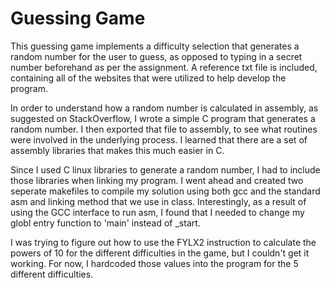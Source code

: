 # Guessing Game
This guessing game implements a difficulty selection that generates a random number for the user to guess, as opposed to typing in a secret number beforehand as per the assignment. A reference txt file is included, containing all of the websites that were utilized to help develop the program.

In order to understand how a random number is calculated in assembly, as suggested on StackOverflow, I wrote a simple C program that generates a random number. I then exported that file to assembly, to see what routines were involved in the underlying process. I learned that there are a set of assembly libraries that makes this much easier in C.

Since I used C linux libraries to generate a random number, I had to include those libraries when linking my program. I went ahead and created two seperate makefiles to compile my solution using both gcc and the standard asm and linking method that we use in class. Interestingly, as a result of using the GCC interface to run asm, I found that I needed to change my globl entry function to 'main' instead of _start.

I was trying to figure out how to use the FYLX2 instruction to calculate the powers of 10 for the different difficulties in the game, but I couldn't get it working. For now, I hardcoded those values into the program for the 5 different difficulties.
